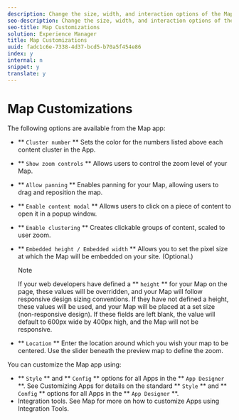 ```yaml
---
description: Change the size, width, and interaction options of the Map app.
seo-description: Change the size, width, and interaction options of the Map app.
seo-title: Map Customizations
solution: Experience Manager
title: Map Customizations
uuid: fadc1c6e-7338-4d37-bcd5-b70a5f454e86
index: y
internal: n
snippet: y
translate: y
---
```


# Map Customizations


<a id="section_kff_cbg_sy"></a>

The following options are available from the Map app:

* ** `Cluster number` **
  Sets the color for the numbers listed above each content cluster in the App.

* ** `Show zoom controls` **
  Allows users to control the zoom level of your Map.

* ** `Allow panning` **
  Enables panning for your Map, allowing users to drag and reposition the map.

* ** `Enable content modal` **
  Allows users to click on a piece of content to open it in a popup window.

* ** `Enable clustering` **
  Creates clickable groups of content, scaled to user zoom.

* ** `Embedded height / Embedded width` **
  Allows you to set the pixel size at which the Map will be embedded on your site. (Optional.)

  >[!NOTE]
  >
  >If your web developers have defined a ** `height` ** for your Map on the page, these values will be overridden, and your Map will follow responsive design sizing conventions. If they have not defined a height, these values will be used, and your Map will be placed at a set size (non-responsive design). If these fields are left blank, the value will default to 600px wide by 400px high, and the Map will not be responsive.

* ** `Location` **
  Enter the location around which you wish your map to be centered. Use the slider beneath the preview map to define the zoom.

You can customize the Map app using:

* ** `Style` ** and ** `Config` ** options for all Apps in the ** `App Designer` **. See Customizing Apps for details on the standard ** `Style` ** and ** `Config` ** options for all Apps in the ** `App Designer` **.
* Integration tools. See Map for more on how to customize Apps using Integration Tools.
